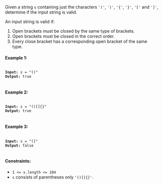 Given a string `s` containing just the characters `'('`, `')'`, `'{'`, `'}'`, `'['` and `']'`, determine if the input string is valid.

An input string is valid if:

1. Open brackets must be closed by the same type of brackets.
2. Open brackets must be closed in the correct order.
3. Every close bracket has a corresponding open bracket of the same type.
 

#### Example 1:

<pre>
<code>
<b>Input:</b> s = "()"
<b>Output:</b> true
</code>
</pre>

#### Example 2:

<pre>
<code>
<b>Input:</b> s = "()[]{}"
<b>Output:</b> true
</code>
</pre>

#### Example 3:

<pre>
<code>
<b>Input:</b> s = "(]"
<b>Output:</b> false
</code>
</pre>
 

#### Constraints:

- `1 <= s.length <= 104`
- `s` consists of parentheses only `'()[]{}'`.
